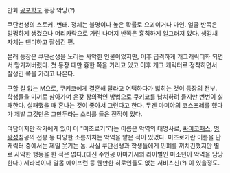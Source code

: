 만화 [공포학교](%EA%B3%B5%ED%8F%AC%ED%95%99%EA%B5%90.md) 등장 악당(?)

쿠단선생의 스토커. 변태. 정체는 불명이나 높은 확률로 요괴이거나 마인. 얼굴 반쪽은 멀쩡하게 생겼으나 머리카락으로 가린 나머지 반쪽은
흉칙하게 일그러져 있다. 생김새 자체는 댄디하고 잘생긴 편.

본래 등장은 쿠단선생을 노리는 사악한 인물이었지만, 이후 급격하게 개그캐릭터화 되면서 망가져버렸다. 첫 등장 때만 흉한 쪽을 가리고 있고
이후 개그 캐릭터로 정착하면서 잘생긴 쪽을 가리고 나온다.

구할 길 없는 M으로, 쿠키코에게 결혼해 달라고 어택하다가 밟히는 것이 등장의 전부. 학생들을 미끼로 삼아가며 온갖 창의적인 방법으로
쿠키코를 납치하려 들지만 번번이 실패한다. 실패했을 때 혼나는 것이 좋아서 그런다고 한다. 무겐 마미야의 코스프레를 했다가 제발 그것만은
그만두라는 소리를 들은 전적이 있다.

여담이지만 작가에게 있어 이 "미조로기"라는 이름은 악역의 대명사로,
[싸이코패스](%EC%8B%B8%EC%9D%B4%EC%BD%94%ED%8C%A8%EC%8A%A4.md),
[명왕성](%EB%AA%85%EC%99%95%EC%84%B1.md)침공의 선봉 등 다양한 소름끼치는 악역을 맡은 적이 있었다.
미조로기란 이름을 단 캐릭터 중에서는 제일 웃기는 놈. 사실 쿠단선생과 학생들에게 민폐를 끼치긴했지만 별로 사악한 행동을 한 적은
없다.(대신 주인공 야마기시의 라이벌인 마소년이 악역을 담당한다.) 세라복이나 알몸 에이프런 등 웬만한 히로인들도 없는 서비스신(?) 이
있을정도.

